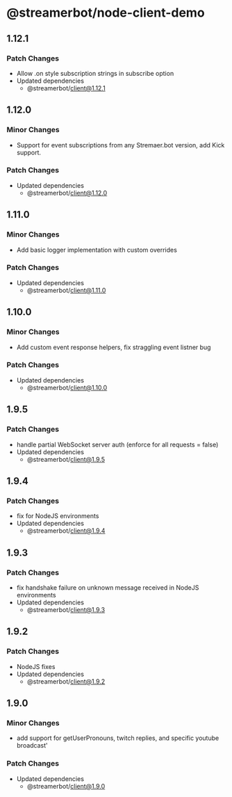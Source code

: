 # @streamerbot/node-client-demo

## 1.12.1

### Patch Changes

- Allow .on style subscription strings in subscribe option
- Updated dependencies
  - @streamerbot/client@1.12.1

## 1.12.0

### Minor Changes

- Support for event subscriptions from any Stremaer.bot version, add Kick support.

### Patch Changes

- Updated dependencies
  - @streamerbot/client@1.12.0

## 1.11.0

### Minor Changes

- Add basic logger implementation with custom overrides

### Patch Changes

- Updated dependencies
  - @streamerbot/client@1.11.0

## 1.10.0

### Minor Changes

- Add custom event response helpers, fix straggling event listner bug

### Patch Changes

- Updated dependencies
  - @streamerbot/client@1.10.0

## 1.9.5

### Patch Changes

- handle partial WebSocket server auth (enforce for all requests = false)
- Updated dependencies
  - @streamerbot/client@1.9.5

## 1.9.4

### Patch Changes

- fix for NodeJS environments
- Updated dependencies
  - @streamerbot/client@1.9.4

## 1.9.3

### Patch Changes

- fix handshake failure on unknown message received in NodeJS environments
- Updated dependencies
  - @streamerbot/client@1.9.3

## 1.9.2

### Patch Changes

- NodeJS fixes
- Updated dependencies
  - @streamerbot/client@1.9.2

## 1.9.0

### Minor Changes

- add support for getUserPronouns, twitch replies, and specific youtube broadcast'

### Patch Changes

- Updated dependencies
  - @streamerbot/client@1.9.0
